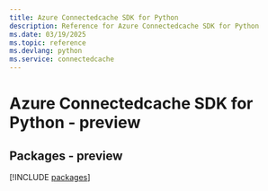 ```yaml
---
title: Azure Connectedcache SDK for Python
description: Reference for Azure Connectedcache SDK for Python
ms.date: 03/19/2025
ms.topic: reference
ms.devlang: python
ms.service: connectedcache
---
```

# Azure Connectedcache SDK for Python - preview
## Packages - preview
[!INCLUDE [packages](connectedcache-index.md)]